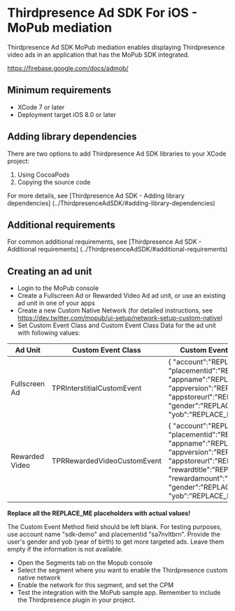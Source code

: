 # Thirdpresence Ad SDK For iOS - MoPub mediation

Thirdpresence Ad SDK MoPub mediation enables displaying Thirdpresence video ads in an application that has the MoPub SDK integrated.

https://firebase.google.com/docs/admob/

## Minimum requirements

- XCode 7 or later
- Deployment target iOS 8.0 or later

## Adding library dependencies

There are two options to add Thirdpresence Ad SDK libraries to your XCode project:

1. Using CocoaPods
2. Copying the source code

For more details, see [Thirdpresence Ad SDK - Adding library dependencies] (../ThirdpresenceAdSDK/#adding-library-dependencies) 

## Additional requirements

For common additional requirements, see [Thirdpresence Ad SDK - Additional requirements] (../ThirdpresenceAdSDK/#additional-requirements) 

## Creating an ad unit

- Login to the MoPub console
- Create a Fullscreen Ad or Rewarded Video Ad ad unit, or use an existing ad unit in one of your apps
- Create a new Custom Native Network (for detailed instructions, see https://dev.twitter.com/mopub/ui-setup/network-setup-custom-native)
- Set Custom Event Class and Custom Event Class Data for the ad unit with following values:

| Ad Unit | Custom Event Class | Custom Event Class Data |
| --- | --- | --- |
| Fullscreen Ad | TPRInterstitialCustomEvent | { "account":"REPLACE_ME", "placementid":"REPLACE_ME", "appname":"REPLACE_ME", "appversion":"REPLACE_ME", "appstoreurl":"REPLACE_ME", "gender":"REPLACE_ME", "yob":"REPLACE_ME"} |
| Rewarded Video | TPRRewardedVideoCustomEvent | { "account":"REPLACE_ME", "placementid":"REPLACE_ME", "appname":"REPLACE_ME", "appversion":"REPLACE_ME", "appstoreurl":"REPLACE_ME", "rewardtitle":"REPLACE_ME", "rewardamount":"REPLACE_ME", "gender":"REPLACE_ME", "yob":"REPLACE_ME"}  |

**Replace all the REPLACE_ME placeholders with actual values!**

The Custom Event Method field should be left blank.
For testing purposes, use account name "sdk-demo" and placementid "sa7nvltbrn".
Provide the user's gender and yob (year of birth) to get more targeted ads. Leave them empty if the information is not available.

- Open the Segments tab on the Mopub console
- Select the segment where you want to enable the Thirdpresence custom native network
- Enable the network for this segment, and set the CPM
- Test the integration with the MoPub sample app. Remember to include the Thirdpresence plugin in your project.
